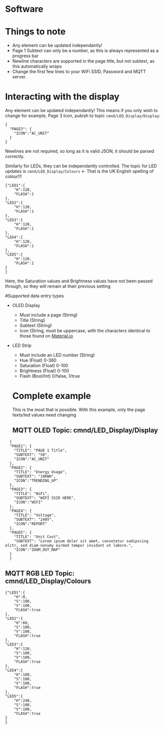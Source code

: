 # Software

# Things to note
* Any element can be updated independantly!
* Page 1 Subtext can only be a number, as this is always represented as a progress bar
* Newline characters are supported in the page title, but not subtext, as this automatically wraps
* Change the first few lines to your WiFi SSID, Password and MQTT server. 

# Interacting with the display

Any element can be updated independantly! This means if you only wish to change for example, Page 3 Icon, pubish to topic `cmnd/LED_Display/Display`:
```
{
  "PAGE3": {
    "ICON":"AC_UNIT"
  }
}
```
Newlines are not required, so long as it is valid JSON, it should be parsed correctly. 

Similarly for LEDs, they can be independantly controlled. The topic for LED updates is `cmnd/LED_Display/Colours`
<- That is the UK English spelling of colour!!!
```
{"LED1":{
    "H":120,
    "FLASH":1
},
"LED2":{
    "H":120,
    "FLASH":1
},
"LED3":{
    "H":120,
    "FLASH":1
},
"LED4":{
    "H":120,
    "FLASH":1
},
"LED5":{
    "H":120,
    "FLASH":1
}
}
```
Here, the Saturation values and Brightness values have not been passed through, so they will remain at their previous setting

#Supported data entry types
* OLED Display
  * Must include a page (String)
  * Title (String)
  * Subtext (String)
  * Icon (String, must be uppercase, with the characters identical to those found on [Material.io](https://material.io/resources/icons)
* LED Strip
  * Must include an LED number (String)
  * Hue (Float) 0-360
  * Saturation (Float) 0-100
  * Brightness (Float) 0-100
  * Flash (Bool/Int) 0/false, 1/true
  
  # Complete example
  
  This is the most that is possible. With this example, only the page texts/led values need changing
  
  ## MQTT OLED Topic: cmnd/LED_Display/Display
```
  {
  "PAGE1": {
    "TITLE": "PAGE 1 Title",
    "SUBTEXT": "50",
    "ICON":"AC_UNIT"
  },
  "PAGE2": {
    "TITLE": "Energy Usage",
    "SUBTEXT": "10KWH",
    "ICON":"TRENDING_UP"
  },
  "PAGE3": {
    "TITLE": "WiFi",
    "SUBTEXT": "WIFI SSID HERE",
    "ICON":"WIFI"
  },
  "PAGE4": {
    "TITLE": "Voltage",
    "SUBTEXT": "240V",
    "ICON":"REPORT"
  },
  "PAGE5": {
    "TITLE": "Unit Cost",
    "SUBTEXT": "Lorem ipsum dolor sit amet, consetetur sadipscing elitr, sed diam nonumy eirmod tempor invidunt ut labore.",
    "ICON":"ZOOM_OUT_MAP"
  }
  }

```


## MQTT RGB LED Topic: cmnd/LED_Display/Colours
```
{"LED1":{
    "H":0,
    "S":100,
    "V":100,
    "FLASH":true
},
"LED2":{
    "H":60,
    "S":100,
    "V":100,
    "FLASH":true
},
"LED3":{
    "H":120,
    "S":100,
    "V":100,
    "FLASH":true
},
"LED4":{
    "H":180,
    "S":100,
    "V":100,
    "FLASH":true
},
"LED5":{
    "H":240,
    "S":100,
    "V":100,
    "FLASH":true
}
}

```
